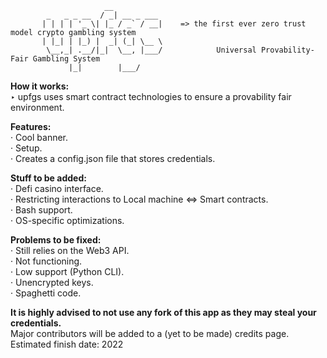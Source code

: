                          __           
            _   _ _ __  / _| __ _ ___ 
           | | | | '_ \| |_ / _` / __|    => the first ever zero trust model crypto gambling system
           | |_| | |_) |  _| (_| \__ \ 
            \__,_| .__/|_|  \__, |___/            Universal Provability-Fair Gambling System
                 |_|        |___/     
                 


**How it works:**\
‣ upfgs uses smart contract technologies to ensure a provability fair environment.

**Features:**\
· Cool banner.\
· Setup.\
· Creates a config.json file that stores credentials.

**Stuff to be added:**\
· Defi casino interface.\
· Restricting interactions to Local machine <=> Smart contracts.\
· Bash support.\
· OS-specific optimizations. 

**Problems to be fixed:**\
· Still relies on the Web3 API.\
· Not functioning.\
· Low support (Python CLI).\
· Unencrypted keys.\
· Spaghetti code.

**It is highly advised to not use any fork of this app as they
may steal your credentials.**\
Major contributors will be added to a (yet to be made) credits page.\
Estimated finish date: 2022
